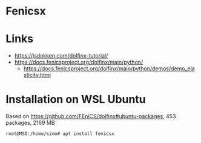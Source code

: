 # Fenicsx

# Links
 * https://jsdokken.com/dolfinx-tutorial/
 * https://docs.fenicsproject.org/dolfinx/main/python/
   * https://docs.fenicsproject.org/dolfinx/main/python/demos/demo_elasticity.html 

# Installation on WSL Ubuntu
Based on https://github.com/FEniCS/dolfinx#ubuntu-packages, 453 packages, 2169 MB
```
root@MSI:/home/simo# apt install fenicsx
```

